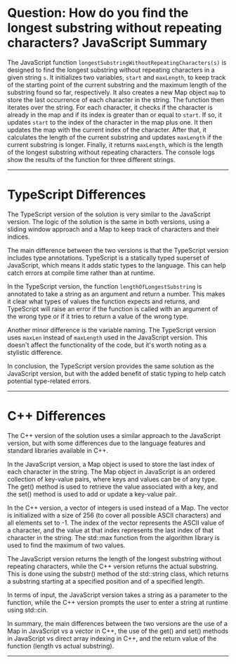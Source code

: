 # Question: How do you find the longest substring without repeating characters? JavaScript Summary

The JavaScript function `longestSubstringWithoutRepeatingCharacters(s)` is designed to find the longest substring without repeating characters in a given string `s`. It initializes two variables, `start` and `maxLength`, to keep track of the starting point of the current substring and the maximum length of the substring found so far, respectively. It also creates a new Map object `map` to store the last occurrence of each character in the string. The function then iterates over the string. For each character, it checks if the character is already in the map and if its index is greater than or equal to `start`. If so, it updates `start` to the index of the character in the map plus one. It then updates the map with the current index of the character. After that, it calculates the length of the current substring and updates `maxLength` if the current substring is longer. Finally, it returns `maxLength`, which is the length of the longest substring without repeating characters. The console logs show the results of the function for three different strings.

---

# TypeScript Differences

The TypeScript version of the solution is very similar to the JavaScript version. The logic of the solution is the same in both versions, using a sliding window approach and a Map to keep track of characters and their indices.

The main difference between the two versions is that the TypeScript version includes type annotations. TypeScript is a statically typed superset of JavaScript, which means it adds static types to the language. This can help catch errors at compile time rather than at runtime.

In the TypeScript version, the function `lengthOfLongestSubstring` is annotated to take a string as an argument and return a number. This makes it clear what types of values the function expects and returns, and TypeScript will raise an error if the function is called with an argument of the wrong type or if it tries to return a value of the wrong type.

Another minor difference is the variable naming. The TypeScript version uses `maxLen` instead of `maxLength` used in the JavaScript version. This doesn't affect the functionality of the code, but it's worth noting as a stylistic difference.

In conclusion, the TypeScript version provides the same solution as the JavaScript version, but with the added benefit of static typing to help catch potential type-related errors.

---

# C++ Differences

The C++ version of the solution uses a similar approach to the JavaScript version, but with some differences due to the language features and standard libraries available in C++.

In the JavaScript version, a Map object is used to store the last index of each character in the string. The Map object in JavaScript is an ordered collection of key-value pairs, where keys and values can be of any type. The get() method is used to retrieve the value associated with a key, and the set() method is used to add or update a key-value pair.

In the C++ version, a vector of integers is used instead of a Map. The vector is initialized with a size of 256 (to cover all possible ASCII characters) and all elements set to -1. The index of the vector represents the ASCII value of a character, and the value at that index represents the last index of that character in the string. The std::max function from the algorithm library is used to find the maximum of two values.

The JavaScript version returns the length of the longest substring without repeating characters, while the C++ version returns the actual substring. This is done using the substr() method of the std::string class, which returns a substring starting at a specified position and of a specified length.

In terms of input, the JavaScript version takes a string as a parameter to the function, while the C++ version prompts the user to enter a string at runtime using std::cin.

In summary, the main differences between the two versions are the use of a Map in JavaScript vs a vector in C++, the use of the get() and set() methods in JavaScript vs direct array indexing in C++, and the return value of the function (length vs actual substring).

---
